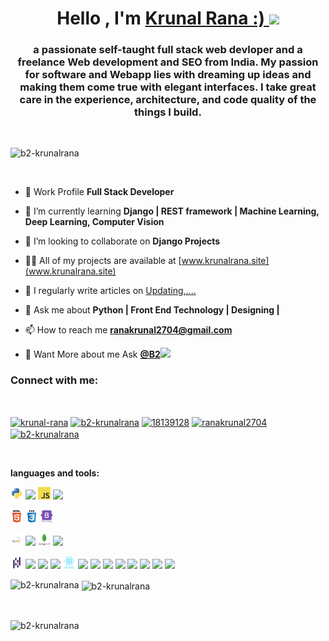 
<!-- ![](https://komarev.com/ghpvc/?username=b2-krunalrana&label=Profile%20views&color=0e75b6&style=flat" alt="b2-krunalrana) -->

<h1 align="center">Hello , I'm <a href="https://www.krunalrana.site/" target="blank">Krunal Rana :) </a><img height="25" src="https://media0.giphy.com/media/rCQjGsMn9r684dD6Ss/giphy.gif?cid=ecf05e47495dhz9lfir54iktfqwhs5fjesrr9exy6lyhbrsr&rid=giphy.gif&ct=s"></h1>
<h3 align="center">a passionate self-taught full stack web devloper and a freelance Web development and SEO from India. My passion for software and Webapp lies with dreaming up ideas and making them come true with elegant interfaces. I take great care in the experience, architecture, and code quality of the things I build.</h3>
<!-- <img hight=""src="https://media3.giphy.com/media/qgQUggAC3Pfv687qPC/giphy.gif?cid=ecf05e479t07aaerk8j7an2796ltqifi5d5awlvn6w8qe6wx&rid=giphy.gif&ct=g"> -->

<br>
<p align="left"> <img src="https://komarev.com/ghpvc/?username=b2-krunalrana&label=Profile%20views&color=0e75b6&style=flat" alt="b2-krunalrana" /> </p>

<!-- <p align="left"> <a href="https://github.com/ryo-ma/github-profile-trophy"><img src="https://github-profile-trophy.vercel.app/?username=b2-krunalrana" alt="b2-krunalrana" /></a> </p> -->

<br>

- 🔭 Work Profile **Full Stack Developer**

- 🌱 I’m currently learning **Django | REST framework | Machine Learning, Deep Learning, Computer Vision**

- 👯 I’m looking to collaborate on **Django Projects**

- 👨‍💻 All of my projects are available at [www.krunalrana.site](www.krunalrana.site)

- 📝 I regularly write articles on [Updating,....](Updating,....)

- 💬 Ask me about **Python | Front End Technology | Designing |**

- 📫 How to reach me **ranakrunal2704@gmail.com**

- 🌱 Want More about me Ask **<a href="https://wa.me/message/5KP5QK3XSOB6H1"> @B2</a><img height="25" src="https://cliply.co/wp-content/uploads/2021/08/372108180_WHATSAPP_ICON_400.gif" >** 
<!--   <a href="https://www.krunalrana.site/" target="blank">Krunal Rana :) </a> -->

<h3 align="left">Connect with me:</h3>
<br>
<p align="left">
<a href="https://linkedin.com/in/krunal-rana" target="blank"><img align="center" src="https://raw.githubusercontent.com/rahuldkjain/github-profile-readme-generator/master/src/images/icons/Social/linked-in-alt.svg" alt="krunal-rana" height="30" width="40" /></a>
<a href="https://codepen.io/b2-krunalrana" target="blank"><img align="center" src="https://raw.githubusercontent.com/rahuldkjain/github-profile-readme-generator/master/src/images/icons/Social/codepen.svg" alt="b2-krunalrana" height="30" width="40" /></a>
<a href="https://stackoverflow.com/users/18139128" target="blank"><img align="center" src="https://raw.githubusercontent.com/rahuldkjain/github-profile-readme-generator/master/src/images/icons/Social/stack-overflow.svg" alt="18139128" height="30" width="40" /></a>
<!-- <a href="https://instagram.com/ranakrunal2704" target="blank"><img align="center" src="https://raw.githubusercontent.com/rahuldkjain/github-profile-readme-generator/master/src/images/icons/Social/instagram.svg" alt="ranakrunal2704" height="30" width="40" /></a> -->
<a href="https://www.hackerrank.com/ranakrunal2704" target="blank"><img align="center" src="https://raw.githubusercontent.com/rahuldkjain/github-profile-readme-generator/master/src/images/icons/Social/hackerrank.svg" alt="ranakrunal2704" height="30" width="40" /></a>
<a href="https://www.leetcode.com/b2-krunalrana" target="blank"><img align="center" src="https://raw.githubusercontent.com/rahuldkjain/github-profile-readme-generator/master/src/images/icons/Social/leet-code.svg" alt="b2-krunalrana" height="30" width="40" /></a>
</p>
<br>

**languages and tools:**  


<code><img height="20" src="https://raw.githubusercontent.com/devicons/devicon/master/icons/python/python-original.svg"></code>
<code><img height="20" src="https://seeklogo.com/images/D/django-logo-4C5ECF7036-seeklogo.com.png"></code> 
<code><img height="20" src="https://raw.githubusercontent.com/github/explore/80688e429a7d4ef2fca1e82350fe8e3517d3494d/topics/javascript/javascript.png"></code>
<code><img height="20" src="https://upload.wikimedia.org/wikipedia/commons/thumb/d/d9/Node.js_logo.svg/590px-Node.js_logo.svg.png"></code>


<code><img height="20" src="https://raw.githubusercontent.com/devicons/devicon/master/icons/html5/html5-original-wordmark.svg"></code>
<code><img height="20" src="https://raw.githubusercontent.com/devicons/devicon/master/icons/css3/css3-original-wordmark.svg"></code>
<code><img height="20" src="https://raw.githubusercontent.com/devicons/devicon/master/icons/bootstrap/bootstrap-plain-wordmark.svg"></code>

<code><img height="20" src="https://raw.githubusercontent.com/github/explore/80688e429a7d4ef2fca1e82350fe8e3517d3494d/topics/mysql/mysql.png"></code>
<code><img height="20" src="https://w7.pngwing.com/pngs/121/681/png-transparent-amazon-relational-database-service-oracle-corporation-international-conference-on-functional-programming-oracle-database-oracle-policy-automation-others-text-logo-sql.png"></code>
<code><img height="20" src="https://raw.githubusercontent.com/devicons/devicon/master/icons/mongodb/mongodb-original-wordmark.svg"></code>
<code><img height="20" src="https://upload.wikimedia.org/wikipedia/commons/2/29/Postgresql_elephant.svg"></code>

<code><img height="20" src="https://raw.githubusercontent.com/devicons/devicon/2ae2a900d2f041da66e950e4d48052658d850630/icons/pandas/pandas-original.svg"></code>
<code><img height="20" src="https://raw.githubusercontent.com/detain/svg-logos/780f25886640cef088af994181646db2f6b1a3f8/svg/selenium-logo.svg"></code>
<code><img height="20" src="https://seeklogo.com/images/N/numpy-logo-479C24EC79-seeklogo.com.png"></code>
<code><img height="20" src="https://www.vectorlogo.zone/logos/git-scm/git-scm-icon.svg"></code>
<code><img height="20" src="https://raw.githubusercontent.com/devicons/devicon/master/icons/react/react-original-wordmark.svg"></code>
<code><img height="20" src="https://github.githubassets.com/images/modules/logos_page/Octocat.png"></code>
<code><img height="20" src="https://cdn.worldvectorlogo.com/logos/google-search-console.svg"></code>
<code><img height="20" src="https://www.vectorlogo.zone/logos/figma/figma-icon.svg"></code>
<code><img height="20" src="https://upload.wikimedia.org/wikipedia/commons/thumb/9/98/WordPress_blue_logo.svg/1200px-WordPress_blue_logo.svg.png"></code>
<code><img height="20" src="https://upload.wikimedia.org/wikipedia/commons/thumb/0/08/Canva_icon_2021.svg/2048px-Canva_icon_2021.svg.png"></code>
<code><img height="20" src="https://seeklogo.com/images/A/adobe-photoshop-logo-7B88D7B5AA-seeklogo.com.png"></code>
<code><img height="20" src="https://logodownload.org/wp-content/uploads/2019/10/adobe-premiere-pro-logo-1-1.png"></code>
<code><img height="20" src="https://www.gstatic.com/analytics-suite/header/suite/v2/ic_analytics.svg"><br></code>




<p><img align="left" src="https://github-readme-stats.vercel.app/api/top-langs?username=b2-krunalrana&show_icons=true&locale=en&layout=compact" alt="b2-krunalrana" /></p>
<!-- <br>
<br> -->
<p>&nbsp;<img align="center" src="https://github-readme-stats.vercel.app/api?username=b2-krunalrana&show_icons=true&locale=en" alt="b2-krunalrana" /></p>
<br>

<p><img align="center" src="https://github-readme-streak-stats.herokuapp.com/?user=b2-krunalrana&" alt="b2-krunalrana" /></p>
